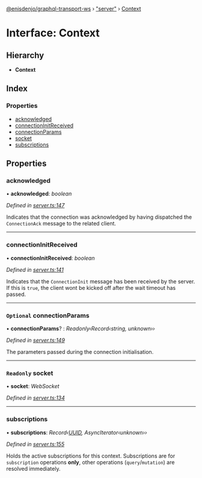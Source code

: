 [@enisdenjo/graphql-transport-ws](../README.md) › ["server"](../modules/_server_.md) › [Context](_server_.context.md)

# Interface: Context

## Hierarchy

* **Context**

## Index

### Properties

* [acknowledged](_server_.context.md#acknowledged)
* [connectionInitReceived](_server_.context.md#connectioninitreceived)
* [connectionParams](_server_.context.md#optional-connectionparams)
* [socket](_server_.context.md#readonly-socket)
* [subscriptions](_server_.context.md#subscriptions)

## Properties

###  acknowledged

• **acknowledged**: *boolean*

*Defined in [server.ts:147](https://github.com/enisdenjo/graphql-transport-ws/blob/eca7681/src/server.ts#L147)*

Indicates that the connection was acknowledged
by having dispatched the `ConnectionAck` message
to the related client.

___

###  connectionInitReceived

• **connectionInitReceived**: *boolean*

*Defined in [server.ts:141](https://github.com/enisdenjo/graphql-transport-ws/blob/eca7681/src/server.ts#L141)*

Indicates that the `ConnectionInit` message
has been received by the server. If this is
`true`, the client wont be kicked off after
the wait timeout has passed.

___

### `Optional` connectionParams

• **connectionParams**? : *Readonly‹Record‹string, unknown››*

*Defined in [server.ts:149](https://github.com/enisdenjo/graphql-transport-ws/blob/eca7681/src/server.ts#L149)*

The parameters passed during the connection initialisation.

___

### `Readonly` socket

• **socket**: *WebSocket*

*Defined in [server.ts:134](https://github.com/enisdenjo/graphql-transport-ws/blob/eca7681/src/server.ts#L134)*

___

###  subscriptions

• **subscriptions**: *Record‹[UUID](../modules/_types_d_.md#uuid), AsyncIterator‹unknown››*

*Defined in [server.ts:155](https://github.com/enisdenjo/graphql-transport-ws/blob/eca7681/src/server.ts#L155)*

Holds the active subscriptions for this context.
Subscriptions are for `subscription` operations **only**,
other operations (`query`/`mutation`) are resolved immediately.
